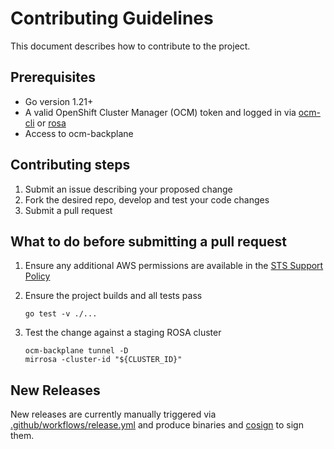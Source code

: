 # Contributing Guidelines

This document describes how to contribute to the project.

## Prerequisites

- Go version 1.21+
- A valid OpenShift Cluster Manager (OCM) token and logged in via [ocm-cli](https://github.com/openshift-online/ocm-cli) or [rosa](https://github.com/openshift/rosa)
- Access to ocm-backplane

## Contributing steps

1. Submit an issue describing your proposed change
2. Fork the desired repo, develop and test your code changes
3. Submit a pull request

## What to do before submitting a pull request

1. Ensure any additional AWS permissions are available in the [STS Support Policy](https://github.com/openshift/managed-cluster-config/blob/master/resources/sts/4.11/sts_support_permission_policy.json)

2. Ensure the project builds and all tests pass

    ```shell
    go test -v ./...
    ```

3. Test the change against a staging ROSA cluster

    ```shell
    ocm-backplane tunnel -D
    mirrosa -cluster-id "${CLUSTER_ID}"
    ```

## New Releases

New releases are currently manually triggered via [.github/workflows/release.yml](.github/workflows/release.yml) and produce binaries and [cosign](https://github.com/sigstores/cosign) to sign them.
